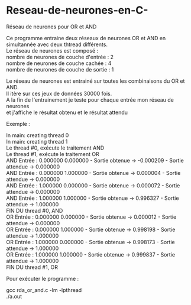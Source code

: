 # Reseau-de-neurones-en-C-

Réseau de neurones pour OR et AND 

Ce programme entraine deux réseaux de neurones OR et AND en simultannée avec deux thtread différents.  
Le réseau de neurones est composé :  
    nombre de neurones de couche d'entrée : 2  
    nombre de neurones de couche cachée : 4  
    nombre de neurones de couche de sortie : 1  
    
Le réseau de neurones est entrainé sur toutes les combinaisons du OR et AND.  
Il itère sur ces jeux de données 30000 fois.  
A la fin de l'entrainement je teste pour chaque entrée mon réseau de neurones  
et j'affiche le résultat obtenu et le résultat attendu 

Exemple :   

In main: creating thread 0  
In main: creating thread 1  
Le thread #0, exécute le traitement AND   
Le thread #1, exécute le traitement OR   
AND Entrée : 0.000000 0.000000 - Sortie obtenue -> -0.000209  - Sortie attendue -> 0.000000   
AND Entrée : 0.000000 1.000000 - Sortie obtenue -> 0.000004  - Sortie attendue -> 0.000000   
AND Entrée : 1.000000 0.000000 - Sortie obtenue -> 0.000072  - Sortie attendue -> 0.000000   
AND Entrée : 1.000000 1.000000 - Sortie obtenue -> 0.996327  - Sortie attendue -> 1.000000   
FIN DU  thread #0, AND   
OR Entrée : 0.000000 0.000000 - Sortie obtenue -> 0.000012  - Sortie attendue -> 0.000000   
OR Entrée : 0.000000 1.000000 - Sortie obtenue -> 0.998198  - Sortie attendue -> 1.000000   
OR Entrée : 1.000000 0.000000 - Sortie obtenue -> 0.998173  - Sortie attendue -> 1.000000   
OR Entrée : 1.000000 1.000000 - Sortie obtenue -> 0.999837  - Sortie attendue -> 1.000000   
FIN DU  thread #1, OR   

Pour exécuter le programme :   

gcc rda_or_and.c  -lm -lpthread  
./a.out  
